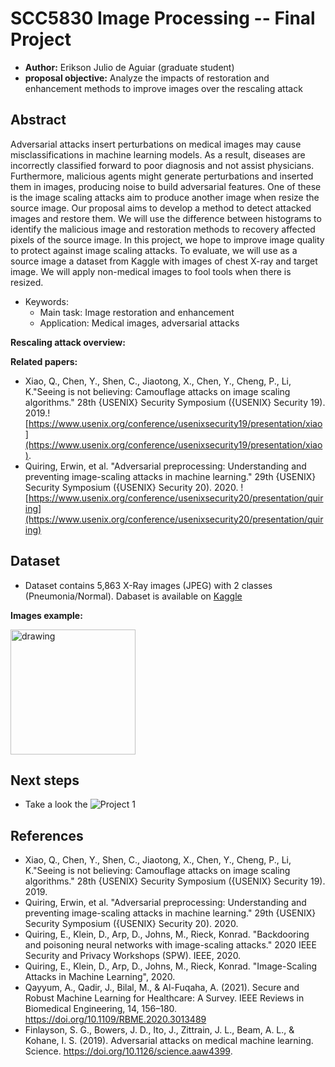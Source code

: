 # **SCC5830 Image Processing -- Final Project**

- **Author:** Erikson Julio de Aguiar (graduate student)
- **proposal objective:** Analyze the impacts of restoration and enhancement methods to improve images over the rescaling attack


## Abstract

Adversarial attacks insert perturbations on medical images may cause misclassifications in machine learning models. As a result, diseases are incorrectly classified forward to poor diagnosis and not assist physicians. Furthermore, malicious agents might generate perturbations and inserted them in images, producing noise to build adversarial features. One of these is the image scaling attacks aim to produce another image when resize the source image. Our proposal aims to develop a method to detect attacked images and restore them. We will use the difference between histograms to identify the malicious image and restoration methods to recovery affected pixels of the source image. In this project, we hope to improve image quality to protect against image scaling attacks. To evaluate, we will use as a source image a dataset from Kaggle with images of chest X-ray and target image. We will apply non-medical images to fool tools when there is resized.

- Keywords:
  - Main task: Image restoration and enhancement
  - Application: Medical images, adversarial attacks

**Rescaling attack overview:**

**Related papers:**

- Xiao, Q., Chen, Y., Shen, C., Jiaotong, X., Chen, Y., Cheng, P., Li, K."Seeing is not believing: Camouflage attacks on image scaling algorithms." 28th {USENIX} Security Symposium ({USENIX} Security 19). 2019.![https://www.usenix.org/conference/usenixsecurity19/presentation/xiao](https://www.usenix.org/conference/usenixsecurity19/presentation/xiao). 
- Quiring, Erwin, et al. "Adversarial preprocessing: Understanding and preventing image-scaling attacks in machine learning." 29th {USENIX} Security Symposium ({USENIX} Security 20). 2020. ![https://www.usenix.org/conference/usenixsecurity20/presentation/quiring](https://www.usenix.org/conference/usenixsecurity20/presentation/quiring)

## Dataset

- Dataset contains 5,863 X-Ray images (JPEG) with 2 classes (Pneumonia/Normal). Dabaset is available on [Kaggle](https://www.kaggle.com/paultimothymooney/chest-xray-pneumonia)

**Images example:**

<img src="https://raw.githubusercontent.com/eriksonJAguiar/scc5830_final_project/main/image-scaling.png" alt="drawing" width="200"/>

## Next steps

- Take a look the ![Project 1](https://github.com/eriksonJAguiar/scc5830_final_project/projects/1)


## References

- Xiao, Q., Chen, Y., Shen, C., Jiaotong, X., Chen, Y., Cheng, P., Li, K."Seeing is not believing: Camouflage attacks on image scaling algorithms." 28th {USENIX} Security Symposium ({USENIX} Security 19). 2019.
- Quiring, Erwin, et al. "Adversarial preprocessing: Understanding and preventing image-scaling attacks in machine learning." 29th {USENIX} Security Symposium ({USENIX} Security 20). 2020.
- Quiring, E., Klein, D., Arp, D., Johns, M., Rieck, Konrad. "Backdooring and poisoning neural networks with image-scaling attacks." 2020 IEEE Security and Privacy Workshops (SPW). IEEE, 2020.
- Quiring, E., Klein, D., Arp, D., Johns, M., Rieck, Konrad. "Image-Scaling Attacks in Machine Learning", 2020. 
- Qayyum, A., Qadir, J., Bilal, M., & Al-Fuqaha, A. (2021). Secure and Robust Machine Learning for Healthcare: A Survey. IEEE Reviews in Biomedical Engineering, 14, 156–180. https://doi.org/10.1109/RBME.2020.3013489
- Finlayson, S. G., Bowers, J. D., Ito, J., Zittrain, J. L., Beam, A. L., & Kohane, I. S. (2019). Adversarial attacks on medical machine learning. Science. https://doi.org/10.1126/science.aaw4399.
